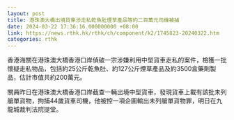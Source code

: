 ```yaml
---
layout: post
title: 港珠澳大橋出境貨車涉走私乾魚肚煙草產品等約二百萬元司機被捕
date: 2024-03-22 17:36:16.000000000 +08:00
link: https://news.rthk.hk/rthk/ch/component/k2/1745823-20240322.htm
categories: rthk
---
```


香港海關在港珠澳大橋香港口岸偵破一宗涉嫌利用中型貨車走私的案件，檢獲一批懷疑走私物品，包括約25公斤乾魚肚、約127公斤煙草產品及約3500盒藥劑製品，估計市值共約200萬元。

關員昨日在港珠澳大橋香港口岸截查一輛出境中型貨車，發現貨車上載有該批未列艙單貨物，拘捕44歲貨車司機，他被控一項企圖輸出未列艙單貨物罪，明日在九龍城裁判法院提堂。
